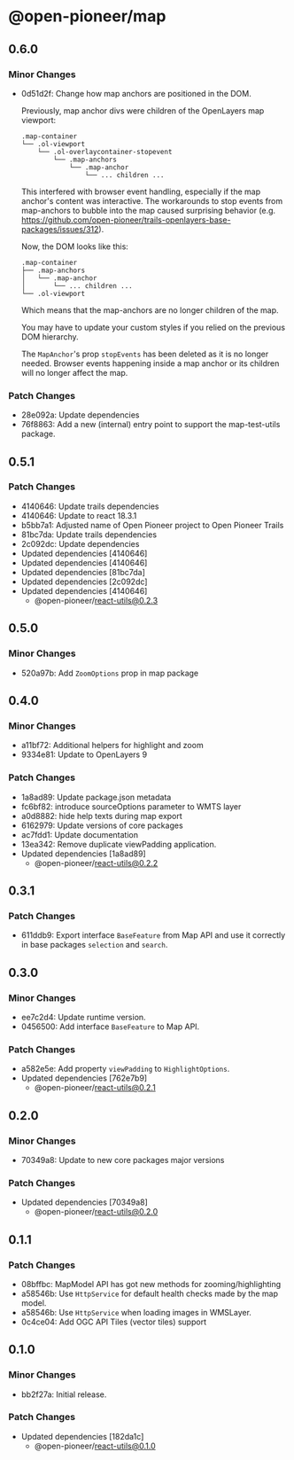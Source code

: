 # @open-pioneer/map

## 0.6.0

### Minor Changes

-   0d51d2f: Change how map anchors are positioned in the DOM.

    Previously, map anchor divs were children of the OpenLayers map viewport:

    ```
    .map-container
    └── .ol-viewport
        └── .ol-overlaycontainer-stopevent
            └── .map-anchors
                └── .map-anchor
                    └── ... children ...
    ```

    This interfered with browser event handling, especially if the map anchor's content was interactive.
    The workarounds to stop events from map-anchors to bubble into the map caused surprising behavior (e.g. https://github.com/open-pioneer/trails-openlayers-base-packages/issues/312).

    Now, the DOM looks like this:

    ```
    .map-container
    ├── .map-anchors
    │   └── .map-anchor
    │       └── ... children ...
    └── .ol-viewport
    ```

    Which means that the map-anchors are no longer children of the map.

    You may have to update your custom styles if you relied on the previous DOM hierarchy.

    The `MapAnchor`'s prop `stopEvents` has been deleted as it is no longer needed.
    Browser events happening inside a map anchor or its children will no longer affect the map.

### Patch Changes

-   28e092a: Update dependencies
-   76f8863: Add a new (internal) entry point to support the map-test-utils package.

## 0.5.1

### Patch Changes

-   4140646: Update trails dependencies
-   4140646: Update to react 18.3.1
-   b5bb7a1: Adjusted name of Open Pioneer project to Open Pioneer Trails
-   81bc7da: Update trails dependencies
-   2c092dc: Update dependencies
-   Updated dependencies [4140646]
-   Updated dependencies [4140646]
-   Updated dependencies [81bc7da]
-   Updated dependencies [2c092dc]
-   Updated dependencies [4140646]
    -   @open-pioneer/react-utils@0.2.3

## 0.5.0

### Minor Changes

-   520a97b: Add `ZoomOptions` prop in map package

## 0.4.0

### Minor Changes

-   a11bf72: Additional helpers for highlight and zoom
-   9334e81: Update to OpenLayers 9

### Patch Changes

-   1a8ad89: Update package.json metadata
-   fc6bf82: introduce sourceOptions parameter to WMTS layer
-   a0d8882: hide help texts during map export
-   6162979: Update versions of core packages
-   ac7fdd1: Update documentation
-   13ea342: Remove duplicate viewPadding application.
-   Updated dependencies [1a8ad89]
    -   @open-pioneer/react-utils@0.2.2

## 0.3.1

### Patch Changes

-   611ddb9: Export interface `BaseFeature` from Map API and use it correctly in base packages `selection` and `search`.

## 0.3.0

### Minor Changes

-   ee7c2d4: Update runtime version.
-   0456500: Add interface `BaseFeature` to Map API.

### Patch Changes

-   a582e5e: Add property `viewPadding` to `HighlightOptions`.
-   Updated dependencies [762e7b9]
    -   @open-pioneer/react-utils@0.2.1

## 0.2.0

### Minor Changes

-   70349a8: Update to new core packages major versions

### Patch Changes

-   Updated dependencies [70349a8]
    -   @open-pioneer/react-utils@0.2.0

## 0.1.1

### Patch Changes

-   08bffbc: MapModel API has got new methods for zooming/highlighting
-   a58546b: Use `HttpService` for default health checks made by the map model.
-   a58546b: Use `HttpService` when loading images in WMSLayer.
-   0c4ce04: Add OGC API Tiles (vector tiles) support

## 0.1.0

### Minor Changes

-   bb2f27a: Initial release.

### Patch Changes

-   Updated dependencies [182da1c]
    -   @open-pioneer/react-utils@0.1.0
